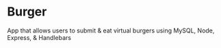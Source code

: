 # Burger
App that allows users to submit &amp; eat virtual burgers using MySQL, Node, Express,  &amp; Handlebars
